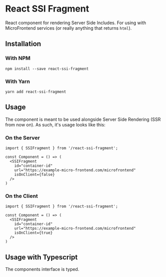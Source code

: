 # React SSI Fragment

React component for rendering Server Side Includes. For using with MicroFrontend services (or really anything that returns `html`).

## Installation

### With NPM

`npm install --save react-ssi-fragment`

### With Yarn

`yarn add react-ssi-fragment`

## Usage

The component is meant to be used alongside Server Side Rendering (SSR from now on). As such, it's usage looks like this:

### On the Server

```
import { SSIFragment } from '/react-ssi-fragment';

const Component = () => (
  <SSIFragment
    id="container-id"
    url="https://example-micro-frontend.com/microfrontend"
    isOnClient={false}
  />
)
```

### On the Client

```
import { SSIFragment } from '/react-ssi-fragment';

const Component = () => (
  <SSIFragment
    id="container-id"
    url="https://example-micro-frontend.com/microfrontend"
    isOnClient={true}
  />
)
```

## Usage with Typescript

The components interface is typed.
